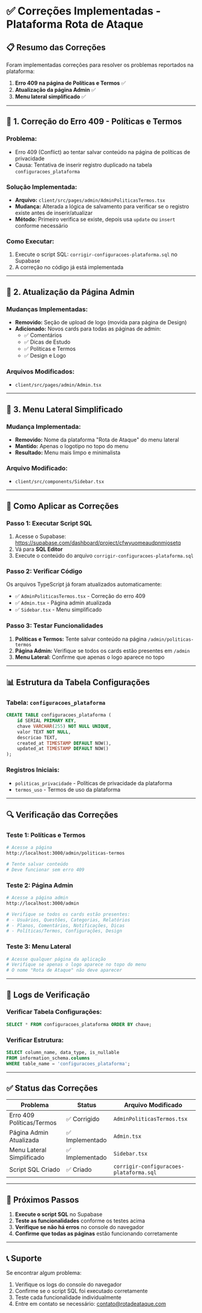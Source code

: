 # ✅ Correções Implementadas - Plataforma Rota de Ataque

## 📋 **Resumo das Correções**

Foram implementadas correções para resolver os problemas reportados na plataforma:

1. **Erro 409 na página de Políticas e Termos** ✅
2. **Atualização da página Admin** ✅  
3. **Menu lateral simplificado** ✅

---

## 🔧 **1. Correção do Erro 409 - Políticas e Termos**

### **Problema:**
- Erro 409 (Conflict) ao tentar salvar conteúdo na página de políticas de privacidade
- Causa: Tentativa de inserir registro duplicado na tabela `configuracoes_plataforma`

### **Solução Implementada:**
- **Arquivo:** `client/src/pages/admin/AdminPoliticasTermos.tsx`
- **Mudança:** Alterada a lógica de salvamento para verificar se o registro existe antes de inserir/atualizar
- **Método:** Primeiro verifica se existe, depois usa `update` ou `insert` conforme necessário

### **Como Executar:**
1. Execute o script SQL: `corrigir-configuracoes-plataforma.sql` no Supabase
2. A correção no código já está implementada

---

## 🎨 **2. Atualização da Página Admin**

### **Mudanças Implementadas:**
- **Removido:** Seção de upload de logo (movida para página de Design)
- **Adicionado:** Novos cards para todas as páginas de admin:
  - ✅ Comentários
  - ✅ Dicas de Estudo  
  - ✅ Políticas e Termos
  - ✅ Design e Logo

### **Arquivos Modificados:**
- `client/src/pages/admin/Admin.tsx`

---

## 🎯 **3. Menu Lateral Simplificado**

### **Mudança Implementada:**
- **Removido:** Nome da plataforma "Rota de Ataque" do menu lateral
- **Mantido:** Apenas o logotipo no topo do menu
- **Resultado:** Menu mais limpo e minimalista

### **Arquivo Modificado:**
- `client/src/components/Sidebar.tsx`

---

## 🚀 **Como Aplicar as Correções**

### **Passo 1: Executar Script SQL**
1. Acesse o Supabase: https://supabase.com/dashboard/project/cfwyuomeaudpnmjosetq
2. Vá para **SQL Editor**
3. Execute o conteúdo do arquivo `corrigir-configuracoes-plataforma.sql`

### **Passo 2: Verificar Código**
Os arquivos TypeScript já foram atualizados automaticamente:
- ✅ `AdminPoliticasTermos.tsx` - Correção do erro 409
- ✅ `Admin.tsx` - Página admin atualizada
- ✅ `Sidebar.tsx` - Menu simplificado

### **Passo 3: Testar Funcionalidades**
1. **Políticas e Termos:** Tente salvar conteúdo na página `/admin/politicas-termos`
2. **Página Admin:** Verifique se todos os cards estão presentes em `/admin`
3. **Menu Lateral:** Confirme que apenas o logo aparece no topo

---

## 📊 **Estrutura da Tabela Configurações**

### **Tabela:** `configuracoes_plataforma`
```sql
CREATE TABLE configuracoes_plataforma (
    id SERIAL PRIMARY KEY,
    chave VARCHAR(255) NOT NULL UNIQUE,
    valor TEXT NOT NULL,
    descricao TEXT,
    created_at TIMESTAMP DEFAULT NOW(),
    updated_at TIMESTAMP DEFAULT NOW()
);
```

### **Registros Iniciais:**
- `politicas_privacidade` - Políticas de privacidade da plataforma
- `termos_uso` - Termos de uso da plataforma

---

## 🔍 **Verificação das Correções**

### **Teste 1: Políticas e Termos**
```bash
# Acesse a página
http://localhost:3000/admin/politicas-termos

# Tente salvar conteúdo
# Deve funcionar sem erro 409
```

### **Teste 2: Página Admin**
```bash
# Acesse a página admin
http://localhost:3000/admin

# Verifique se todos os cards estão presentes:
# - Usuários, Questões, Categorias, Relatórios
# - Planos, Comentários, Notificações, Dicas
# - Políticas/Termos, Configurações, Design
```

### **Teste 3: Menu Lateral**
```bash
# Acesse qualquer página da aplicação
# Verifique se apenas o logo aparece no topo do menu
# O nome "Rota de Ataque" não deve aparecer
```

---

## 📝 **Logs de Verificação**

### **Verificar Tabela Configurações:**
```sql
SELECT * FROM configuracoes_plataforma ORDER BY chave;
```

### **Verificar Estrutura:**
```sql
SELECT column_name, data_type, is_nullable 
FROM information_schema.columns 
WHERE table_name = 'configuracoes_plataforma';
```

---

## ✅ **Status das Correções**

| Problema | Status | Arquivo Modificado |
|----------|--------|-------------------|
| Erro 409 Políticas/Termos | ✅ Corrigido | `AdminPoliticasTermos.tsx` |
| Página Admin Atualizada | ✅ Implementado | `Admin.tsx` |
| Menu Lateral Simplificado | ✅ Implementado | `Sidebar.tsx` |
| Script SQL Criado | ✅ Criado | `corrigir-configuracoes-plataforma.sql` |

---

## 🎯 **Próximos Passos**

1. **Execute o script SQL** no Supabase
2. **Teste as funcionalidades** conforme os testes acima
3. **Verifique se não há erros** no console do navegador
4. **Confirme que todas as páginas** estão funcionando corretamente

---

## 📞 **Suporte**

Se encontrar algum problema:
1. Verifique os logs do console do navegador
2. Confirme se o script SQL foi executado corretamente
3. Teste cada funcionalidade individualmente
4. Entre em contato se necessário: contato@rotadeataque.com
